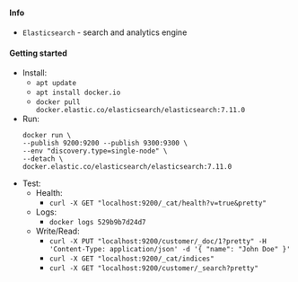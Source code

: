 #### Info
* `Elasticsearch` - search and analytics engine 

#### Getting started
* Install:
  * `apt update`
  * `apt install docker.io`
  * `docker pull docker.elastic.co/elasticsearch/elasticsearch:7.11.0`
* Run:
  ```
  docker run \
  --publish 9200:9200 --publish 9300:9300 \
  --env "discovery.type=single-node" \
  --detach \
  docker.elastic.co/elasticsearch/elasticsearch:7.11.0
  ```
* Test:
  * Health:
    * `curl -X GET "localhost:9200/_cat/health?v=true&pretty"`
  * Logs:
    * `docker logs 529b9b7d24d7`
  * Write/Read:
    * `curl -X PUT "localhost:9200/customer/_doc/1?pretty" -H 'Content-Type: application/json' -d '{ "name": "John Doe" }'`
    * `curl -X GET "localhost:9200/_cat/indices"`
    * `curl -X GET "localhost:9200/customer/_search?pretty"`
